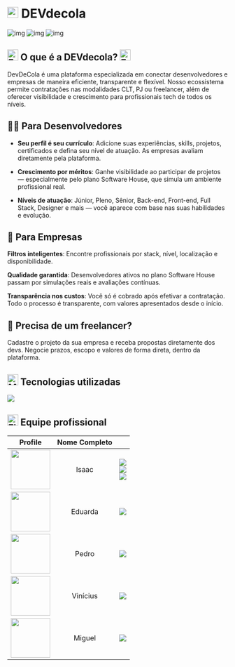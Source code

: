 # <img src="https://raw.githubusercontent.com/Tarikul-Islam-Anik/Telegram-Animated-Emojis/main/Symbols/Dizzy.webp" alt="Dizzy" width="25" height="25" /> DEVdecola

![img](https://img.shields.io/github/license/5kbyte/DEVdecola.svg)
![img](https://img.shields.io/github/release/5kbyte/DEVdecola.svg)
![img](https://img.shields.io/badge/Maintained%3F-yes-green.svg)

## <img src="https://raw.githubusercontent.com/Tarikul-Islam-Anik/Animated-Fluent-Emojis/master/Emojis/Smilies/Face%20with%20Monocle.png" alt="Face with Monocle" width="25" height="25" /> O que é a DEVdecola? <img src="https://raw.githubusercontent.com/Tarikul-Islam-Anik/Animated-Fluent-Emojis/master/Emojis/Smilies/Face%20with%20Raised%20Eyebrow.png" alt="Face with Raised Eyebrow" width="25" height="25" />

DevDeCola é uma plataforma especializada em conectar desenvolvedores e empresas de maneira eficiente, transparente e flexível. Nosso ecossistema permite contratações nas modalidades CLT, PJ ou freelancer, além de oferecer visibilidade e crescimento para profissionais tech de todos os níveis.

## 🧑‍💼 Para Desenvolvedores

- **Seu perfil é seu currículo**: Adicione suas experiências, skills, projetos, certificados e defina seu nível de atuação. As empresas avaliam diretamente pela plataforma.

- **Crescimento por méritos**: Ganhe visibilidade ao participar de projetos — especialmente pelo plano Software House, que simula um ambiente profissional real.

- **Níveis de atuação**: Júnior, Pleno, Sênior, Back-end, Front-end, Full Stack, Designer e mais — você aparece com base nas suas habilidades e evolução.

## 🏢 Para Empresas

**Filtros inteligentes**: Encontre profissionais por stack, nível, localização e disponibilidade.

**Qualidade garantida**: Desenvolvedores ativos no plano Software House passam por simulações reais e avaliações contínuas.

**Transparência nos custos**: Você só é cobrado após efetivar a contratação. Todo o processo é transparente, com valores apresentados desde o início.

## 📌 Precisa de um freelancer?
Cadastre o projeto da sua empresa e receba propostas diretamente dos devs. Negocie prazos, escopo e valores de forma direta, dentro da plataforma.

## <img src="https://raw.githubusercontent.com/Tarikul-Islam-Anik/Telegram-Animated-Emojis/main/People/Man%20Technologist.webp" alt="Man Technologist" width="25" height="25" /> Tecnologias utilizadas

<img src="https://skillicons.dev/icons?i=react,typescript,git,github,figma,postman&perline=12" />

## <img src="https://raw.githubusercontent.com/Tarikul-Islam-Anik/Telegram-Animated-Emojis/main/Flags/Flag%20Brazil.webp" alt="Flag Brazil" width="25" height="25" /> Equipe profissional

|                                               Profile                                                |       Nome Completo        |                                                                                                                                                                                                                                                                                                                                                                                                                                                                                                                                                                                                                                                                                                                 |
| :--------------------------------------------------------------------------------------------------: | :------------------------: | :-------------------------------------------------------------------------------------------------------------------------------------------------------------------------------------------------------------------------------------------------------------------------------------------------------------------------------------------------------------------------------------------------------------------------------------------------------------------------------------------------------------------------------------------------------------------------------------------------------------------------------------------------------------------------------------------------------------: |
|     [<img src="https://github.com/DevSaLLein.png" height="90px">](https://github.com/DevSaLLein)     |   Isaac     |                                                                                                           <div> [<img src="https://img.shields.io/badge/-GitHub-black?style=for-the-badge&logo=github&logoColor=white"/>](https://github.com/DevSaLLein) <br/> [<img src="https://img.shields.io/badge/-LinkedIn-%230077B5?style=for-the-badge&logo=linkedin&logoColor=white" />](https://www.linkedin.com/in/devsallein) <br/> [<img src="https://img.shields.io/badge/-Instagram-hotpink?style=for-the-badge&logo=instagram&logoColor=white"/>](https://www.instagram.com/http.zaclimaaxs/) </div>                                                                                                            |
|     [<img src="https://github.com/eduardavqa.png" height="90px">](https://github.com/eduardavqa)     |   Eduarda    |                                                                                                           <div> [<img src="https://img.shields.io/badge/-GitHub-black?style=for-the-badge&logo=github&logoColor=white"/>](https://github.com/eduardavqa) <br/> |
|     [<img src="https://github.com/PedroKeita.png" height="90px">](https://github.com/PedroKeita)     |   Pedro    |                                                                                                           <div> [<img src="https://img.shields.io/badge/-GitHub-black?style=for-the-badge&logo=github&logoColor=white"/>](https://github.com/PedroKeita) <br/> |
|     [<img src="https://github.com/ViniciusFialhus.png" height="90px">](https://github.com/ViniciusFialhus)     |   Vinícius    |                                                                                                           <div> [<img src="https://img.shields.io/badge/-GitHub-black?style=for-the-badge&logo=github&logoColor=white"/>](https://github.com/ViniciusFialhus) <br/> |
|     [<img src="https://github.com/myguell-juan.png" height="90px">](https://github.com/myguell-juan)     |   Miguel    |                                                                                                           <div> [<img src="https://img.shields.io/badge/-GitHub-black?style=for-the-badge&logo=github&logoColor=white"/>](https://github.com/myguell-juan) <br/> |